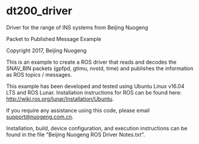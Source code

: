 # dt200_driver
Driver for the range of INS systems from Beijing Nuogeng

Packet to Published Message Example

Copyright 2017, Beijing Nuogeng

This is an example to create a ROS driver that reads and decodes the SNAV_BIN packets (gpfpd, gtimu, nvstd, time) and publishes the information as ROS topics / messages. 

This example has been developed and tested using Ubuntu Linux v16.04 LTS and ROS Lunar. Installation instructions for ROS can be found here: http://wiki.ros.org/lunar/Installation/Ubuntu.

If you require any assistance using this code, please email support@nuogeng.com.cn.

Installation, build, device configuration, and execution instructions can be found in the file "Beijing Nuogeng ROS Driver Notes.txt". 

